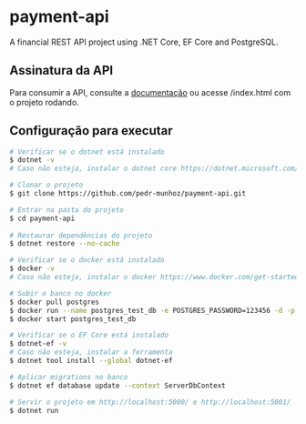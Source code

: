 # payment-api
A financial REST API project using .NET Core, EF Core and PostgreSQL.

## Assinatura da API
Para consumir a API, consulte a [documentação](https://github.com/pedr-munhoz/payment-api/blob/master/api-signature.md) ou acesse /index.html com o projeto rodando.


## Configuração para executar

```bash
# Verificar se o dotnet está instalado
$ dotnet -v
# Caso não esteja, instalar o dotnet core https://dotnet.microsoft.com/download

# Clonar o projeto
$ git clone https://github.com/pedr-munhoz/payment-api.git

# Entrar na pasta do projeto
$ cd payment-api
	
# Restaurar dependências do projeto
$ dotnet restore --no-cache

# Verificar se o docker está instalado 
$ docker -v
# Caso não esteja, instalar o docker https://www.docker.com/get-started

# Subir o banco no docker
$ docker pull postgres
$ docker run --name postgres_test_db -e POSTGRES_PASSWORD=123456 -d -p 5432:5432 postgres
$ docker start postgres_test_db

# Verificar se o EF Core está instalado 
$ dotnet-ef -v
# Caso não esteja, instalar a ferramenta 
$ dotnet tool install --global dotnet-ef

# Aplicar migrations no banco
$ dotnet ef database update --context ServerDbContext

# Servir o projeto em http://localhost:5000/ e http://localhost:5001/
$ dotnet run
  ```
